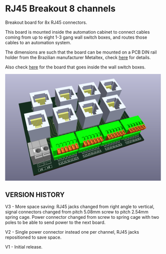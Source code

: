 # RJ45 Breakout 8 channels

Breakout board for 8x RJ45 connectors.

This board is mounted inside the automation cabinet to connect cables coming from up to eight 1-3 gang wall switch boxes, and routes those cables to an automation system.

The dimensions are such that the board can be mounted on a PCB DIN rail holder from the Brazilian manufacturer Metaltex, check [here](https://www.metaltex.com.br/produtos/componentes/suportes/sp7-suporte-para-montagem-de-placa-de-circuito-impresso-em-trilho-din) for details.

Also check [here](https://github.com/thermseekr/RJ45-breakout-1ch) for the board that goes inside the wall switch boxes.

![alt text](https://github.com/thermseekr/RJ45-breakout-8ch/blob/main/V3/rj45-breakout-8ch-v3.png "RJ45-BREAKOUT-8CH-V3")

## VERSION HISTORY

V3 - More space saving: RJ45 jacks changed from right angle to vertical, signal connectors changed from pitch 5.08mm screw to pitch 2.54mm spring cage. Power connector changed from screw to spring cage with two poles to be able to send power to the next board.

V2 - Single power connector instead one per channel, RJ45 jacks repositioned to save space.

V1 - Initial release.
